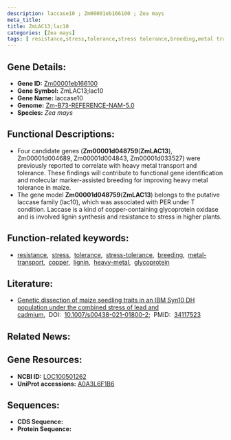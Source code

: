 ```yaml
---
description: laccase10 ; Zm00001eb166100 ; Zea mays
meta_title:
title: ZmLAC13;lac10
categories: [Zea mays]
tags: [ resistance,stress,tolerance,stress tolerance,breeding,metal transport,copper,lignin,heavy metal,glycoprotein ]
---
```


## Gene Details:
- **Gene ID:**	[Zm00001eb166100](https://www.maizegdb.org/gene_center/gene/Zm00001eb166100)
- **Gene Symbol:** ZmLAC13;lac10
- **Gene Name:** laccase10
- **Genome:** [Zm-B73-REFERENCE-NAM-5.0](https://www.maizegdb.org/genome/assembly/Zm-B73-REFERENCE-NAM-5.0)
- **Species:** *Zea mays*

## Functional Descriptions:
   - Four candidate genes (**Zm00001d048759**(**ZmLAC13**), Zm00001d004689, Zm00001d004843, Zm00001d033527) were previously reported to correlate with heavy metal transport and tolerance. These findings will contribute to functional gene identification and molecular marker-assisted breeding for improving heavy metal tolerance in maize.
   - The gene model **Zm00001d048759**(**ZmLAC13**) belongs to the putative laccase family (lac10), which was associated with PER under T condition. Laccase is a kind of copper-containing glycoprotein oxidase and is involved lignin synthesis and resistance to stress in higher plants.

## Function-related keywords:
- [resistance](/tags/resistance/),&nbsp;&nbsp;[stress](/tags/stress/),&nbsp;&nbsp;[tolerance](/tags/tolerance/),&nbsp;&nbsp;[stress-tolerance](/tags/stress-tolerance/),&nbsp;&nbsp;[breeding](/tags/breeding/),&nbsp;&nbsp;[metal-transport](/tags/metal-transport/),&nbsp;&nbsp;[copper](/tags/copper/),&nbsp;&nbsp;[lignin](/tags/lignin/),&nbsp;&nbsp;[heavy-metal](/tags/heavy-metal/),&nbsp;&nbsp;[glycoprotein](/tags/glycoprotein/)

## Literature:
   - [Genetic dissection of maize seedling traits in an IBM Syn10 DH population under the combined stress of lead and cadmium.]( https://link.springer.com/article/10.1007/s00438-021-01800-2)&nbsp;&nbsp;DOI:&nbsp;&nbsp;[10.1007/s00438-021-01800-2](https://link.springer.com/article/10.1007/s00438-021-01800-2);&nbsp;&nbsp;PMID:&nbsp;&nbsp;[34117523](https://pubmed.ncbi.nlm.nih.gov/34117523/)

## Related News:

## Gene Resources:
- **NCBI ID:**  [LOC100501262](https://www.ncbi.nlm.nih.gov/gene/?term=LOC100501262)
- **UniProt accessions:** [A0A3L6F1B6](https://www.uniprot.org/uniprotkb/A0A3L6F1B6/entry)



## Sequences:
- **CDS Sequence:**
- **Protein Sequence:**
